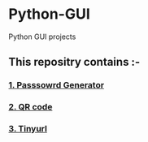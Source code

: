 # Python-GUI
Python GUI projects
<h2>This repositry contains :- </h2>
<h3>    <a href="https://github.com/akshaj65/Python-GUI/tree/test/Password%20generator">1. Passsowrd Generator</a></h3>
<h3>    <a href="https://github.com/akshaj65/Python-GUI/tree/test/QR%20code">2. QR code</a></h3>
<h3>    <a href="https://github.com/akshaj65/Python-GUI/tree/test/tinyurl">3. Tinyurl</a></h3>
        

